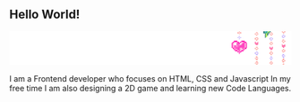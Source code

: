 ## Hello World!

<img src="images\hangingflowers.png" style=" width:100% ; height:60px ; object-fit:cover" >

I am a Frontend developer who focuses on HTML, CSS and Javascript
In my free time I am also designing a 2D game and learning new Code Languages.

<!--
**werivik/werivik** is a ✨ _special_ ✨ repository because its `README.md` (this file) appears on your GitHub profile.

Here are some ideas to get you started:

- 🔭 I’m currently working on ...
- 🌱 I’m currently learning ...
- 👯 I’m looking to collaborate on ...
- 🤔 I’m looking for help with ...
- 💬 Ask me about ...
- 📫 How to reach me: ...
- 😄 Pronouns: ...
- ⚡ Fun fact: ...
-->
